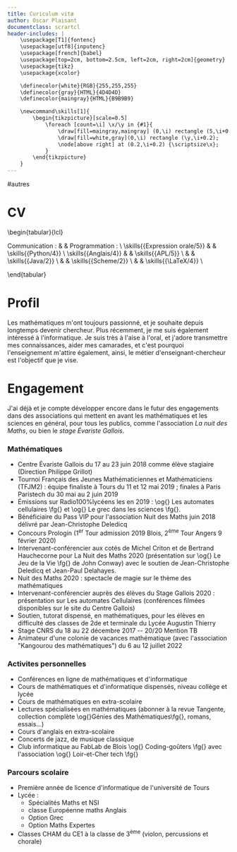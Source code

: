 ```yaml
---
title: Curiculum vitæ
author: Oscar Plaisant
documentclass: scrartcl
header-includes: |
    \usepackage[T1]{fontenc}
    \usepackage[utf8]{inputenc}
    \usepackage[french]{babel}
    \usepackage[top=2cm, bottom=2.5cm, left=2cm, right=2cm]{geometry}
    \usepackage{tikz}
    \usepackage{xcolor}

    \definecolor{white}{RGB}{255,255,255}
    \definecolor{gray}{HTML}{4D4D4D}
    \definecolor{maingray}{HTML}{B9B9B9}

    \newcommand\skills[1]{
        \begin{tikzpicture}[scale=0.5]
            \foreach [count=\i] \x/\y in {#1}{
                \draw[fill=maingray,maingray] (0,\i) rectangle (5,\i+0.2);
                \draw[fill=white,gray](0,\i) rectangle (\y,\i+0.2);
                \node[above right] at (0.2,\i+0.2) {\scriptsize\x};
            }
        \end{tikzpicture}
    }
---
```

#autres 

# CV

\begin{tabular}{lcl}

Communication :               &  & Programmation :     \\
\skills{{Expression orale/5}} &  & \skills{{Python/4}} \\
\skills{{Anglais/4}}          &  & \skills{{APL/5}}    \\
                              &  & \skills{{Java/2}}   \\
                              &  & \skills{{Scheme/2}} \\
                              &  & \skills{{\LaTeX/4}} \\

\end{tabular}



# Profil


Les mathématiques m\'ont toujours passionné, et je souhaite depuis longtemps devenir chercheur. Plus récemment, je me suis également intéressé à l\'informatique.
Je suis très à l\'aise à l\'oral, et j\'adore transmettre mes connaissances, aider mes camarades, et c\'est pourquoi l\'enseignement m\'attire également, ainsi, le métier d'enseignant-chercheur est l'objectif que je vise.


# Engagement

J\'ai déjà et je compte développer encore dans le futur des engagements dans des associations qui mettent en avant les mathématiques et les sciences en général, pour tous les publics, comme l\'association _La nuit des Maths_, ou bien le _stage Évariste Gallois_.


### Mathématiques

 - Centre Évariste Gallois du 17 au 23 juin 2018 comme élève stagiaire (Direction Philippe Grillot)
 - Tournoi Français des Jeunes Mathématiciennes et Mathématiciens (TFJM2) : équipe finaliste à Tours du 11 et 12 mai 2019 ; finales à Paris Paristech du 30 mai au 2 juin 2019
 - Émissions sur Radio100%lycéens les en 2019 : \og{} Les automates cellulaires \fg{} et \og{} Le grec dans les sciences \fg{}.
 - Bénéficiaire du Pass VIP pour l\'association Nuit des Maths juin 2018 délivré par Jean-Christophe Deledicq
 - Concours Prologin ($1^\text{er}$ Tour admission 2019 Blois, $2^\text{ème}$ Tour Angers 9 février 2020)
 - Intervenant-conférencier aux cotés de Michel Criton et de Bertrand Hauchecorne pour La Nuit des Maths 2020 (présentation sur \og{} Le Jeu de la Vie \fg{} de John Conway) avec le soutien de Jean-Christophe Deledicq et Jean-Paul Delahayes.
 - Nuit des Maths 2020 : spectacle de magie sur le thème des mathématiques
 - Intervenant-conférencier auprès des élèves du Stage Gallois 2020 : présentation sur Les automates Cellulaires (conférences filmées disponibles sur le site du Centre Gallois)
 - Soutien, tutorat dispensé, en mathématiques, pour les élèves en difficulté des classes de 2de et terminale du Lycée Augustin Thierry
 - Stage CNRS du 18 au 22 décembre 2017 -- 20/20 Mention TB
 - Animateur d'une colonie de vacances mathématique (avec l'association "Kangourou des mathématiques") du 6 au 12 juillet 2022


### Activites personnelles

 - Conférences en ligne de mathématiques et d\'informatique
 - Cours de mathématiques et d\'informatique dispensés, niveau collège et lycée
 - Cours de mathématiques en extra-scolaire
 - Lectures spécialisées en mathématiques (abonner à la revue Tangente, collection complète \og{}Génies des Mathématiques\fg{}, romans, essais...)
 - Cours d\'anglais en extra-scolaire
 - Concerts de jazz, de musique classique
 - Club informatique au FabLab de Blois \og{} Coding-goûters \fg{} avec l\'association \og{} Loir-et-Cher tech \fg{}


### Parcours scolaire

 - Première année de licence d\'informatique de l\'université de Tours
 - Lycée :
     - Spécialités Maths et NSI
     - classe Européenne maths Anglais
     - Option Grec
     - Option Maths Expertes
 - Classes CHAM du CE1 à la classe de $3^\text{ème}$ (violon, percussions et chorale)


